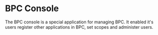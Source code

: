 # BPC Console

The BPC console is a special application for managing BPC. It enabled it's users register other applications in BPC, set scopes and administer users.

